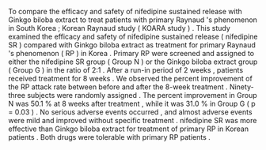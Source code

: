 To compare the efficacy and safety of nifedipine sustained release with Ginkgo biloba extract to treat patients with primary Raynaud 's phenomenon in South Korea ; Korean Raynaud study ( KOARA study ) . This study examined the efficacy and safety of nifedipine sustained release ( nifedipine SR ) compared with Ginkgo biloba extract as treatment for primary Raynaud 's phenomenon ( RP ) in Korea . Primary RP were screened and assigned to either the nifedipine SR group ( Group N ) or the Ginkgo biloba extract group ( Group G ) in the ratio of 2:1 . After a run-in period of 2 weeks , patients received treatment for 8 weeks . We observed the percent improvement of the RP attack rate between before and after the 8-week treatment . Ninety-three subjects were randomly assigned . The percent improvement in Group N was 50.1 % at 8 weeks after treatment , while it was 31.0 % in Group G ( p = 0.03 ) . No serious adverse events occurred , and almost adverse events were mild and improved without specific treatment . nifedipine SR was more effective than Ginkgo biloba extract for treatment of primary RP in Korean patients . Both drugs were tolerable with primary RP patients . 